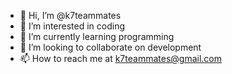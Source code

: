 - 👋 Hi, I’m @k7teammates
- 👀 I’m interested in coding
- 🌱 I’m currently learning programming
- 💞️ I’m looking to collaborate on development
- 📫 How to reach me at k7teammates@gmail.com

<!---
k7teammates/k7teammates is a ✨ special ✨ repository because its `README.md` (this file) appears on your GitHub profile.
You can click the Preview link to take a look at your changes.
--->

